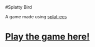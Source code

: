 #Splatty Bird

A game made using [splat-ecs](https://github.com/SplatJS/splat-ecs)

# [Play the game here!](http://twoscoopgames.com/splattybird/)
